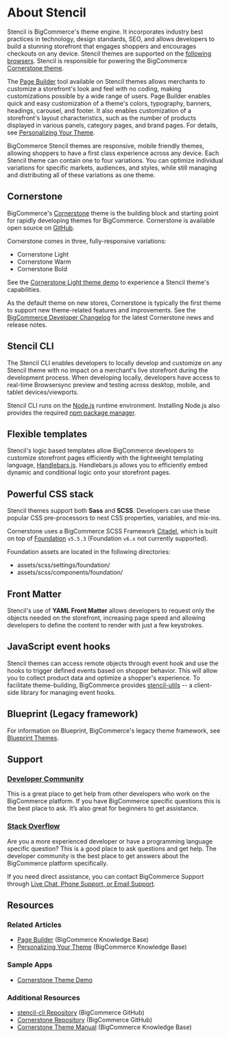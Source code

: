 # About Stencil



Stencil is BigCommerce's theme engine. It incorporates industry best practices in technology, design standards, SEO, and allows developers to build a stunning storefront that engages shoppers and encourages checkouts on any device. Stencil themes are supported on the [following browsers](https://support.bigcommerce.com/s/article/Themes-Supported-Browsers). Stencil is responsible for powering the BigCommerce [Cornerstone theme](#cornerstone).

The [Page Builder](https://bigcommerce-dev-center.netlify.app/stencil-docs/page-builder/page-builder-overview) tool available on Stencil themes allows merchants to customize a storefront's look and feel with no coding, making customizations possible by a wide range of users. Page Builder enables quick and easy customization of a theme's colors, typography, banners, headings, carousel, and footer. It also enables customization of a storefront's layout characteristics, such as the number of products displayed in various panels, category pages, and brand pages. For details, see [Personalizing Your Theme](https://support.bigcommerce.com/articles/Learning/Personalizing-your-New-Theme).


BigCommerce Stencil themes are responsive, mobile friendly themes, allowing shoppers to have a first class experience across any device. Each Stencil theme can contain one to four variations. You can optimize individual variations for specific markets, audiences, and styles, while still managing and distributing all of these variations as one theme.

## Cornerstone

BigCommerce's [Cornerstone](https://github.com/bigcommerce/cornerstone) theme is the building block and starting point for rapidly developing themes for BigCommerce. Cornerstone is available open source on [GitHub](https://github.com/bigcommerce/cornerstone).

Cornerstone comes in three, fully-responsive variations:

* Cornerstone Light
* Cornerstone Warm
* Cornerstone Bold

See the [Cornerstone Light theme demo](http://cornerstone-light-demo.mybigcommerce.com/) to experience a Stencil theme's capabilities.

As the default theme on new stores, Cornerstone is typically the first theme to support new theme-related features and improvements. See the [BigCommerce Developer Changelog](/changelog) for the latest Cornerstone news and release notes.

## Stencil CLI

The Stencil CLI enables developers to locally develop and customize on any Stencil theme with no impact on a merchant's live storefront during the development process. When developing locally, developers have access to real-time Browsersync preview and testing across desktop, mobile, and tablet devices/viewports.

Stencil CLI runs on the [Node.js](https://nodejs.org/en/) runtime environment. Installing Node.js also provides the required [npm package manager](https://www.npmjs.com/package/npm).

## Flexible templates

Stencil's logic based templates allow BigCommerce developers to customize storefront pages efficiently with the lightweight templating language, [Handlebars.js](https://handlebarsjs.com/). Handlebars.js allows you to efficiently embed dynamic and conditional logic onto your storefront pages.

## Powerful CSS stack

Stencil themes support both **Sass** and **SCSS**. Developers can use these popular CSS pre-processors to nest CSS properties, variables, and mix-ins.

Cornerstone uses a BigCommerce SCSS Framework [Citadel](https://www.npmjs.com/package/@bigcommerce/citadel), which is built on top of [Foundation](https://foundation.zurb.com/sites/docs/) `v5.5.3` (Foundation `v6.x` not currently supported).

Foundation assets are located in the following directories:
* <span class="fp">assets/scss/settings/foundation/</span>
* <span class="fp">assets/scss/components/foundation/</span>

## Front Matter

Stencil's use of **YAML Front Matter** allows developers to request only the objects needed on the storefront, increasing page speed and allowing developers to define the content to render with just a few keystrokes.

## JavaScript event hooks

Stencil themes can access remote objects through event hook and use the hooks to trigger defined events based on shopper behavior. This will allow you to collect product data and optimize a shopper's experience. To facilitate theme-building, BigCommerce provides [stencil-utils](/stencil-docs/reference-docs/stencil-utils-api-reference) -- a client-side library for managing event hooks.

## Blueprint (Legacy framework)


For information on Blueprint, BigCommerce's legacy theme framework, see [Blueprint Themes](/legacy/blueprint-themes).

## Support

### [Developer Community](https://support.bigcommerce.com/s/group/0F913000000HLjECAW/bigcommerce-developers)
This is a great place to get help from other developers who work on the BigCommerce platform. If you have BigCommerce specific questions this is the best place to ask. It’s also great for beginners to get assistance.

### [Stack Overflow](https://stackoverflow.com/questions/tagged/bigcommerce)
Are you a more experienced developer or have a programming language specific question? This is a good place to ask questions and get help. The developer community is the best place to get answers about the BigCommerce platform specifically.

If you need direct assistance, you can contact BigCommerce Support through [Live Chat, Phone Support, or Email Support](https://support.bigcommerce.com/s/contact).

## Resources

### Related Articles

* [Page Builder](https://support.bigcommerce.com/s/article/Page-Builder) (BigCommerce Knowledge Base)
* [Personalizing Your Theme](https://support.bigcommerce.com/articles/Learning/Personalizing-your-New-Theme) (BigCommerce Knowledge Base)

### Sample Apps

* [Cornerstone Theme Demo](http://cornerstone-light-demo.mybigcommerce.com/)

### Additional Resources
* [stencil-cli Repository](https://github.com/bigcommerce/stencil-cli) (BigCommerce GitHub)
* [Cornerstone Repository](https://github.com/bigcommerce/cornerstone) (BigCommerce GitHub)
* [Cornerstone Theme Manual](https://support.bigcommerce.com/s/article/Cornerstone-Theme-Manual) (BigCommerce Knowledge Base)
